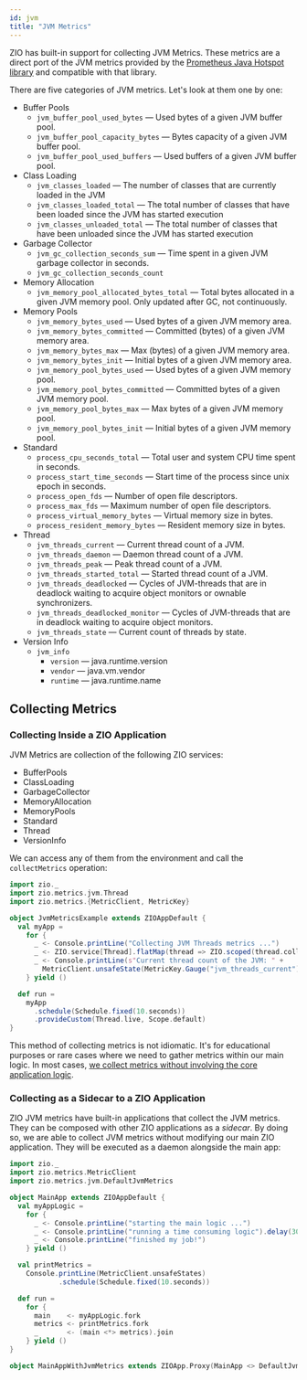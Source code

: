 ```yaml
---
id: jvm
title: "JVM Metrics"
---
```


ZIO has built-in support for collecting JVM Metrics. These metrics are a direct port of the JVM metrics provided by the [Prometheus Java Hotspot library](https://github.com/prometheus/client_java/tree/master/simpleclient_hotspot) and compatible with that library.

There are five categories of JVM metrics. Let's look at them one by one:

- Buffer Pools
    - `jvm_buffer_pool_used_bytes` — Used bytes of a given JVM buffer pool.
    - `jvm_buffer_pool_capacity_bytes` — Bytes capacity of a given JVM buffer pool.
    - `jvm_buffer_pool_used_buffers` — Used buffers of a given JVM buffer pool.
- Class Loading
    - `jvm_classes_loaded` — The number of classes that are currently loaded in the JVM
    - `jvm_classes_loaded_total` — The total number of classes that have been loaded since the JVM has started execution
    - `jvm_classes_unloaded_total` — The total number of classes that have been unloaded since the JVM has started
      execution
- Garbage Collector
    - `jvm_gc_collection_seconds_sum` — Time spent in a given JVM garbage collector in seconds.
    - `jvm_gc_collection_seconds_count`
- Memory Allocation
    - `jvm_memory_pool_allocated_bytes_total` — Total bytes allocated in a given JVM memory pool. Only updated after GC, not continuously.
- Memory Pools
    - `jvm_memory_bytes_used` — Used bytes of a given JVM memory area.
    - `jvm_memory_bytes_committed` — Committed (bytes) of a given JVM memory area.
    - `jvm_memory_bytes_max` — Max (bytes) of a given JVM memory area.
    - `jvm_memory_bytes_init` — Initial bytes of a given JVM memory area.
    - `jvm_memory_pool_bytes_used` — Used bytes of a given JVM memory pool.
    - `jvm_memory_pool_bytes_committed` — Committed bytes of a given JVM memory pool.
    - `jvm_memory_pool_bytes_max` — Max bytes of a given JVM memory pool.
    - `jvm_memory_pool_bytes_init` — Initial bytes of a given JVM memory pool.
- Standard
    - `process_cpu_seconds_total` — Total user and system CPU time spent in seconds.
    - `process_start_time_seconds` — Start time of the process since unix epoch in seconds.
    - `process_open_fds` — Number of open file descriptors.
    - `process_max_fds` — Maximum number of open file descriptors.
    - `process_virtual_memory_bytes` — Virtual memory size in bytes.
    - `process_resident_memory_bytes` — Resident memory size in bytes.
- Thread
    - `jvm_threads_current` — Current thread count of a JVM.
    - `jvm_threads_daemon` — Daemon thread count of a JVM.
    - `jvm_threads_peak` — Peak thread count of a JVM.
    - `jvm_threads_started_total` — Started thread count of a JVM.
    - `jvm_threads_deadlocked` — Cycles of JVM-threads that are in deadlock waiting to acquire object monitors or ownable synchronizers.
    - `jvm_threads_deadlocked_monitor` — Cycles of JVM-threads that are in deadlock waiting to acquire object monitors.
    - `jvm_threads_state` — Current count of threads by state.
- Version Info
    - `jvm_info`
        - `version` — java.runtime.version 
        - `vendor` — java.vm.vendor
        - `runtime` — java.runtime.name

## Collecting Metrics

### Collecting Inside a ZIO Application

JVM Metrics are collection of the following ZIO services:
- BufferPools
- ClassLoading
- GarbageCollector
- MemoryAllocation
- MemoryPools
- Standard
- Thread
- VersionInfo

We can access any of them from the environment and call the `collectMetrics` operation:

```scala mdoc:compile-only
import zio._
import zio.metrics.jvm.Thread
import zio.metrics.{MetricClient, MetricKey}

object JvmMetricsExample extends ZIOAppDefault {
  val myApp =
    for {
      _ <- Console.printLine("Collecting JVM Threads metrics ...")
      _ <- ZIO.service[Thread].flatMap(thread => ZIO.scoped(thread.collectMetrics))
      _ <- Console.printLine(s"Current thread count of the JVM: " +
        MetricClient.unsafeState(MetricKey.Gauge("jvm_threads_current")))
    } yield ()

  def run =
    myApp
      .schedule(Schedule.fixed(10.seconds))
      .provideCustom(Thread.live, Scope.default)
}
```

This method of collecting metrics is not idiomatic. It's for educational purposes or rare cases where we need to gather metrics within our main logic. In most cases, [we collect metrics without involving the core application logic](#collecting-as-a-sidecar-to-a-zio-application).

### Collecting as a Sidecar to a ZIO Application

ZIO JVM metrics have built-in applications that collect the JVM metrics. They can be composed with other ZIO applications as a _sidecar_. By doing so, we are able to collect JVM metrics without modifying our main ZIO application. They will be executed as a daemon alongside the main app:

```scala mdoc:compile-only
import zio._
import zio.metrics.MetricClient
import zio.metrics.jvm.DefaultJvmMetrics

object MainApp extends ZIOAppDefault {
  val myAppLogic =
    for {
      _ <- Console.printLine("starting the main logic ...")
      _ <- Console.printLine("running a time consuming logic").delay(30.seconds)
      _ <- Console.printLine("finished my job!")
    } yield ()

  val printMetrics =
    Console.printLine(MetricClient.unsafeStates)
            .schedule(Schedule.fixed(10.seconds))

  def run =
    for {
      main    <- myAppLogic.fork
      metrics <- printMetrics.fork
      _       <- (main <*> metrics).join
    } yield ()
}

object MainAppWithJvmMetrics extends ZIOApp.Proxy(MainApp <> DefaultJvmMetrics.app)
```